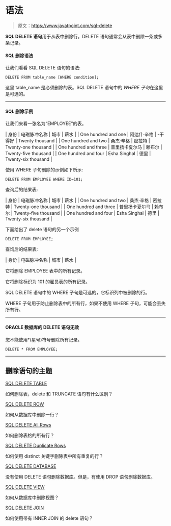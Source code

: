 # 语法

> 原文：<https://www.javatpoint.com/sql-delete>

**SQL DELETE 语句**用于从表中删除行。DELETE 语句通常会从表中删除一条或多条记录。

#### SQL 删除语法

让我们看看 SQL DELETE 语句的语法:

```
DELETE FROM table_name [WHERE condition];

```

这里 table_name 是必须删除的表。SQL DELETE 语句中的 *WHERE 子句*在这里是可选的。

* * *

#### SQL 删除示例

让我们来看一张名为“EMPLOYEE”的表。

| 身份 | 电磁脉冲名称 | 城市 | 薪水 |
| One hundred and one | 阿达什·辛格 | -干得好 | Twenty thousand |
| One hundred and two | 桑杰·辛格 | 密拉特 | Twenty-one thousand |
| One hundred and three | 普里扬卡夏尔马 | 赖布尔 | Twenty-five thousand |
| One hundred and four | Esha Singhal | 德里 | Twenty-six thousand |

使用 WHERE 子句删除的示例如下所示:

```
DELETE FROM EMPLOYEE WHERE ID=101;

```

查询后的结果表:

| 身份 | 电磁脉冲名称 | 城市 | 薪水 |
| One hundred and two | 桑杰·辛格 | 密拉特 | Twenty-one thousand |
| One hundred and three | 普里扬卡夏尔马 | 赖布尔 | Twenty-five thousand |
| One hundred and four | Esha Singhal | 德里 | Twenty-six thousand |

下面给出了 delete 语句的另一个示例

```
DELETE FROM EMPLOYEE;

```

查询后的结果表:

| 身份 | 电磁脉冲名称 | 城市 | 薪水 |

它将删除 EMPLOYEE 表中的所有记录。

它将删除标识为 101 的雇员表的所有记录。

SQL DELETE 语句中的 WHERE 子句是可选的，它标识列中被删除的行。

WHERE 子句用于防止删除表中的所有行，如果不使用 WHERE 子句，可能会丢失所有行。

* * *

#### ORACLE 数据库的 DELETE 语句无效

您不能使用*(星号)符号删除所有记录。

```
DELETE * FROM EMPLOYEE;

```

* * *

## 删除语句的主题

[SQL DELETE TABLE](sql-delete-table)

如何删除表，delete 和 TRUNCATE 语句有什么区别？

[SQL DELETE ROW](sql-delete-row)

如何从数据库中删除一行？

[SQL DELETE All Rows](sql-delete-all-rows)

如何删除表格的所有行？

[SQL DELETE Duplicate Rows](sql-delete-duplicate-rows)

如何使用 distinct 关键字删除表中所有重复的行？

[SQL DELETE DATABASE](sql-delete-database)

没有使用 DELETE 语句删除数据库。但是，有使用 DROP 语句删除数据库。

[SQL DELETE VIEW](sql-delete-view)

如何从数据库中删除视图？

[SQL DELETE JOIN](sql-delete-join)

如何使用带有 INNER JOIN 的 delete 语句？